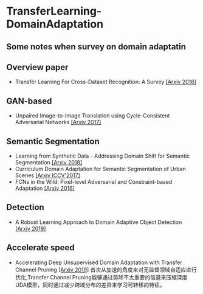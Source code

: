 # TransferLearning-DomainAdaptation
## Some notes when survey on domain adaptatin

## Overview paper
* Transfer Learning For Cross-Dataset Recognition: A Survey [[Arxiv 2018]](https://arxiv.org/abs/1802.03601v4)

## GAN-based
* Unpaired Image-to-Image Translation using Cycle-Consistent Adversarial Networks [[Arxiv 2017]](https://arxiv.org/abs/1703.10593)

## Semantic Segmentation
* Learning from Synthetic Data - Addressing Domain Shift for Semantic Segmentation [[Arxiv 2018]](https://arxiv.org/abs/1711.06969)
* Curriculum Domain Adaptation for Semantic Segmentation of Urban Scenes [[Arxiv ICCV'2017]](https://arxiv.org/abs/1707.09465)
* FCNs in the Wild: Pixel-level Adversarial and Constraint-based Adaptation [[Arxiv 2016]](https://arxiv.org/abs/1612.02649)

## Detection
* A Robust Learning Approach to Domain Adaptive Object Detection [[Arxiv 2019]](https://arxiv.org/abs/1904.02361)

## Accelerate speed
* Accelerating Deep Unsupervised Domain Adaptation with Transfer Channel Pruning [[Arxiv 2019]](https://arxiv.org/abs/1904.02654)
首次从加速的角度来对无监督领域自适应进行优化,Transfer Channel Pruning能够通过剪除不太重要的信道来压缩深度UDA模型，同时通过减少跨域分布的差异来学习可转移的特征。

